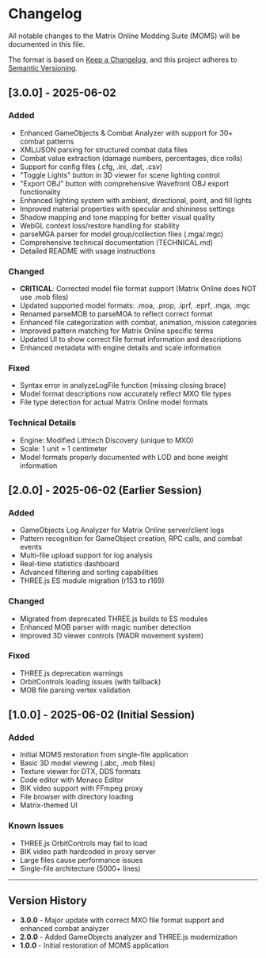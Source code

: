 # Changelog

All notable changes to the Matrix Online Modding Suite (MOMS) will be documented in this file.

The format is based on [Keep a Changelog](https://keepachangelog.com/en/1.0.0/),
and this project adheres to [Semantic Versioning](https://semver.org/spec/v2.0.0.html).

## [3.0.0] - 2025-06-02

### Added
- Enhanced GameObjects & Combat Analyzer with support for 30+ combat patterns
- XML/JSON parsing for structured combat data files
- Combat value extraction (damage numbers, percentages, dice rolls)
- Support for config files (.cfg, .ini, .dat, .csv)
- "Toggle Lights" button in 3D viewer for scene lighting control
- "Export OBJ" button with comprehensive Wavefront OBJ export functionality
- Enhanced lighting system with ambient, directional, point, and fill lights
- Improved material properties with specular and shininess settings
- Shadow mapping and tone mapping for better visual quality
- WebGL context loss/restore handling for stability
- parseMGA parser for model group/collection files (.mga/.mgc)
- Comprehensive technical documentation (TECHNICAL.md)
- Detailed README with usage instructions

### Changed
- **CRITICAL**: Corrected model file format support (Matrix Online does NOT use .mob files)
- Updated supported model formats: .moa, .prop, .iprf, .eprf, .mga, .mgc
- Renamed parseMOB to parseMOA to reflect correct format
- Enhanced file categorization with combat, animation, mission categories
- Improved pattern matching for Matrix Online specific terms
- Updated UI to show correct file format information and descriptions
- Enhanced metadata with engine details and scale information

### Fixed
- Syntax error in analyzeLogFile function (missing closing brace)
- Model format descriptions now accurately reflect MXO file types
- File type detection for actual Matrix Online model formats

### Technical Details
- Engine: Modified Lithtech Discovery (unique to MXO)
- Scale: 1 unit = 1 centimeter
- Model formats properly documented with LOD and bone weight information

## [2.0.0] - 2025-06-02 (Earlier Session)

### Added
- GameObjects Log Analyzer for Matrix Online server/client logs
- Pattern recognition for GameObject creation, RPC calls, and combat events
- Multi-file upload support for log analysis
- Real-time statistics dashboard
- Advanced filtering and sorting capabilities
- THREE.js ES module migration (r153 to r169)

### Changed
- Migrated from deprecated THREE.js builds to ES modules
- Enhanced MOB parser with magic number detection
- Improved 3D viewer controls (WADR movement system)

### Fixed
- THREE.js deprecation warnings
- OrbitControls loading issues (with fallback)
- MOB file parsing vertex validation

## [1.0.0] - 2025-06-02 (Initial Session)

### Added
- Initial MOMS restoration from single-file application
- Basic 3D model viewing (.abc, .mob files)
- Texture viewer for DTX, DDS formats
- Code editor with Monaco Editor
- BIK video support with FFmpeg proxy
- File browser with directory loading
- Matrix-themed UI

### Known Issues
- THREE.js OrbitControls may fail to load
- BIK video path hardcoded in proxy server
- Large files cause performance issues
- Single-file architecture (5000+ lines)

---

## Version History

- **3.0.0** - Major update with correct MXO file format support and enhanced combat analyzer
- **2.0.0** - Added GameObjects analyzer and THREE.js modernization
- **1.0.0** - Initial restoration of MOMS application